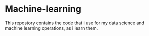 # Machine-learning
This repostory contains the code that i use for my data science and machine learning operations, as i learn them.

